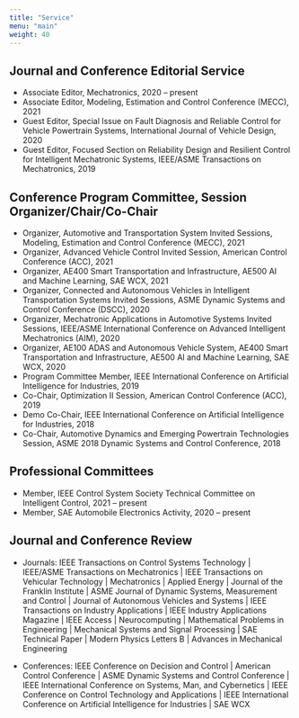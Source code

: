 ```yaml
---
title: "Service"
menu: "main"
weight: 40
---
```


## Journal and Conference Editorial Service
* Associate Editor, Mechatronics, 2020 – present
* Associate Editor, Modeling, Estimation and Control Conference (MECC), 2021
* Guest Editor, Special Issue on Fault Diagnosis and Reliable Control for Vehicle Powertrain Systems,
International Journal of Vehicle Design, 2020
* Guest Editor, Focused Section on Reliability Design and Resilient Control for Intelligent Mechatronic Systems, IEEE/ASME Transactions on Mechatronics, 2019

## Conference Program Committee, Session Organizer/Chair/Co-Chair
* Organizer, Automotive and Transportation System Invited Sessions, Modeling, Estimation and Control Conference (MECC), 2021
* Organizer, Advanced Vehicle Control Invited Session, American Control Conference (ACC), 2021
* Organizer, AE400 Smart Transportation and Infrastructure, AE500 AI and Machine Learning, SAE WCX, 2021
* Organizer, Connected and Autonomous Vehicles in Intelligent Transportation Systems Invited Sessions, ASME Dynamic Systems and Control Conference (DSCC), 2020
* Organizer, Mechatronic Applications in Automotive Systems Invited Sessions, IEEE/ASME International Conference on Advanced Intelligent Mechatronics (AIM), 2020
* Organizer, AE100 ADAS and Autonomous Vehicle System, AE400 Smart Transportation and Infrastructure, AE500 AI and Machine Learning, SAE WCX, 2020
* Program Committee Member, IEEE International Conference on Artificial Intelligence for Industries, 2019
* Co-Chair, Optimization II Session, American Control Conference (ACC), 2019
* Demo Co-Chair, IEEE International Conference on Artificial Intelligence for Industries, 2018
* Co-Chair, Automotive Dynamics and Emerging Powertrain Technologies Session, ASME 2018 Dynamic Systems and Control Conference, 2018

## Professional Committees
* Member, IEEE Control System Society Technical Committee on Intelligent Control, 2021 – present
* Member, SAE Automobile Electronics Activity, 2020 – present

## Journal and Conference Review
*  Journals: IEEE Transactions on Control Systems Technology | IEEE/ASME Transactions on Mechatronics | IEEE Transactions on Vehicular Technology | Mechatronics | Applied Energy | Journal of the Franklin Institute | ASME Journal of Dynamic Systems, Measurement and Control | Journal of Autonomous Vehicles and Systems | IEEE Transactions on Industry Applications | IEEE Industry Applications Magazine | IEEE Access | Neurocomputing | Mathematical Problems in Engineering | Mechanical Systems and Signal Processing | SAE Technical Paper | Modern Physics Letters B | Advances in Mechanical Engineering

* Conferences: IEEE Conference on Decision and Control | American Control Conference | ASME Dynamic Systems and Control Conference | IEEE International Conference on Systems, Man, and Cybernetics | IEEE Conference on Control Technology and Applications | IEEE International Conference on Artificial Intelligence for Industries | SAE WCX



